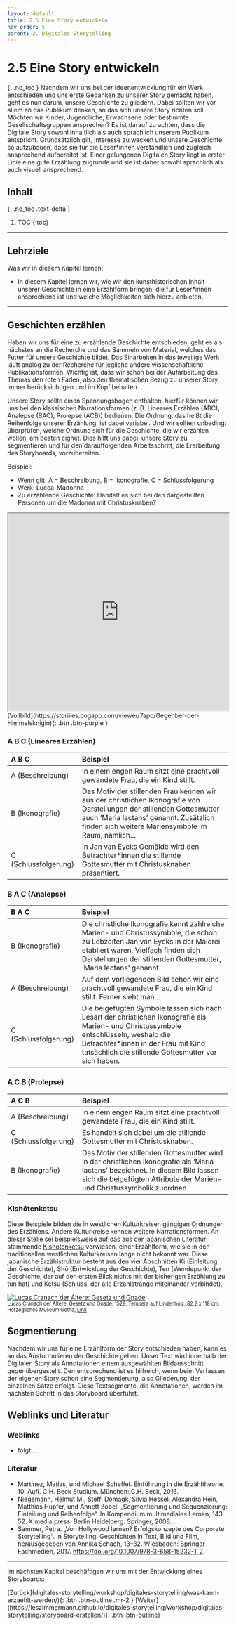```yaml
---
layout: default
title: 2.5 Eine Story entwickeln
nav_order: 5
parent: 2. Digitales Storytelling
---
```

# 2.5 Eine Story entwickeln
{: .no_toc }
Nachdem wir uns bei der Ideenentwicklung für ein Werk entschieden und uns erste Gedanken zu unserer Story gemacht haben, geht es nun darum, unsere Geschichte zu gliedern. Dabei sollten wir vor allem an das Publikum denken, an das sich unsere Story richten soll. Möchten wir Kinder, Jugendliche, Erwachsene oder bestimmte Gesellschaftsgruppen ansprechen? Es ist darauf zu achten, dass die Digitale Story sowohl inhaltlich als auch sprachlich unserem Publikum entspricht. Grundsätzlich gilt, Interesse zu wecken und unsere Geschichte so aufzubauen, dass sie für die Leser*innen verständlich und zugleich ansprechend aufbereitet ist. Einer gelungenen Digitalen Story liegt in erster Linie eine gute Erzählung zugrunde und sie ist daher sowohl sprachlich als auch visuell ansprechend.

## Inhalt
{: .no_toc .text-delta }

1. TOC
{:toc}

---

## Lehrziele
Was wir in diesem Kapitel lernen:
 - In diesem Kapitel lernen wir, wie wir den kunsthistorischen Inhalt unserer Geschichte in eine Erzählform bringen, die für Leser*innen ansprechend ist und welche Möglichkeiten sich hierzu anbieten.

---

## Geschichten erzählen
Haben wir uns für eine zu erzählende Geschichte entschieden, geht es als nächstes an die Recherche und das Sammeln von Material, welches das Futter für unsere Geschichte bildet. Das Einarbeiten in das jeweilige Werk läuft analog zu der Recherche für jegliche andere wissenschaftliche Publikationsformen. Wichtig ist, dass wir schon bei der Aufarbeitung des Themas den roten Faden, also den thematischen Bezug zu unserer Story, immer berücksichtigen und im Kopf behalten. 

Unsere Story sollte einen Spannungsbogen enthalten, hierfür können wir uns bei den klassischen Narrationsformen (z. B. Lineares Erzählen (ABC), Analepse (BAC), Prolepse (ACB)) bedienen. Die Ordnung, das heißt die Reihenfolge unserer Erzählung, ist dabei variabel. Und wir sollten unbedingt überprüfen, welche Ordnung sich für die Geschichte, die wir erzählen wollen, am besten eignet. Dies hilft uns dabei, unsere Story zu segmentieren und für den darauffolgenden Arbeitsschritt, die Erarbeitung des Storyboards, vorzubereiten. 

Beispiel: 
- Wenn gilt: A = Beschreibung, B = Ikonografie, C = Schlussfolgerung
- Werk: Lucca-Madonna
- Zu erzählende Geschichte: Handelt es sich bei den dargestellten Personen um die Madonna mit Christusknaben?

<iframe width="100%" height="450" src="https://storiiies.cogapp.com/viewer/7apc/Gegenber-der-Himmelsknigin?embed=true" title="Gegenüber der Himmelskönigin?"></iframe>
[Vollbild](https://storiiies.cogapp.com/viewer/7apc/Gegenber-der-Himmelsknigin){: .btn .btn-purple }

### A B C (Lineares Erzählen)

| A B C                | Beispiel          |
|:---------------------|:------------------|
| A (Beschreibung)     | In einem engen Raum sitzt eine prachtvoll gewandete Frau, die ein Kind stillt. |
| B (Ikonografie)      | Das Motiv der stillenden Frau kennen wir aus der christlichen Ikonografie von Darstellungen der stillenden Gottesmutter auch ‘Maria lactans’ genannt. Zusätzlich finden sich weitere  Mariensymbole im Raum, nämlich... |
| C (Schlussfolgerung) | In Jan van Eycks Gemälde wird den Betrachter*innen die stillende Gottesmutter mit Christusknaben präsentiert. |

### B A C (Analepse)

| B A C                | Beispiel          |
|:---------------------|:------------------|
| B (Ikonografie)      | Die christliche Ikonografie kennt zahlreiche Marien- und Christussymbole, die schon zu Lebzeiten Jan van Eycks in der Malerei etabliert waren. Vielfach finden sich Darstellungen der stillenden Gottesmutter, ‘Maria lactans’ genannt. |
| A (Beschreibung)     | Auf dem vorliegenden Bild sehen wir eine prachtvoll gewandete Frau, die ein Kind stillt. Ferner sieht man... |
| C (Schlussfolgerung) | Die beigefügten Symbole lassen sich nach Lesart der christlichen Ikonografie als Marien- und Christussymbole entschlüsseln, weshalb die Betrachter*innen in der Frau mit Kind tatsächlich die stillende Gottesmutter vor sich haben. |

### A C B (Prolepse)

| A C B                | Beispiel          |
|:---------------------|:------------------|
| A (Beschreibung)     | In einem engen Raum sitzt eine prachtvoll gewandete Frau, die ein Kind stillt. |
| C (Schlussfolgerung) | Es handelt sich dabei um die stillende Gottesmutter mit Christusknaben. |
| B (Ikonografie)      | Das Motiv der stillenden Gottesmutter wird in der christlichen Ikonografie als ‘Maria lactans’ bezeichnet. In diesem Bild lassen sich die beigefügten Attribute der Marien- und Christussymbolik zuordnen. |

### Kishōtenketsu
Diese Beispiele bilden die in westlichen Kulturkreisen gängigen Ordnungen des Erzählens. Andere Kulturkreise kennen weitere Narrationsformen. An dieser Stelle sei beispielsweise auf das aus der japanischen Literatur stammende [Kishōtenketsu](https://de.wikipedia.org/wiki/Kish%C5%8Dtenketsu) verwiesen, einer Erzählform, wie sie in den traditionellen westlichen Kulturkreisen lange nicht bekannt war. Diese japanische Erzählstruktur besteht aus den vier Abschnitten Ki (Einleitung der Geschichte), Shō (Entwicklung der Geschichte), Ten (Wendepunkt der Geschichte, der auf den ersten Blick nichts mit der bisherigen Erzählung zu tun hat) und Ketsu (Schluss, der alle Erzählstränge miteinander verbindet).

<p><a href="https://commons.wikimedia.org/wiki/File:GOTHA-cranach-veljo.jpg#/media/Datei:GOTHA-cranach-veljo.jpg"><img src="https://upload.wikimedia.org/wikipedia/commons/thumb/e/ef/GOTHA-cranach-veljo.jpg/1200px-GOTHA-cranach-veljo.jpg" alt="Lucas Cranach der Ältere: Gesetz und Gnade"></a></p>
<p style="font-size: 0.8em; margin-top:-15px;">Lucas Cranach der Ältere, Gesetz und Gnade, 1529, Tempera auf Lindenholz,  82,2 x 118 cm, Herzogliches Museum Gotha, <a href="https://commons.wikimedia.org/w/index.php?curid=58440155">Link</a></p>

## Segmentierung
Nachdem wir uns für eine Erzählform der Story entschieden haben, kann es an das Ausformulieren der Geschichte gehen. Unser Text wird innerhalb der Digitalen Story als Annotationen einem ausgewählten Bildausschnitt gegenübergestellt. Dementsprechend ist es hilfreich, wenn beim Verfassen der eigenen Story schon eine Segmentierung, also Gliederung, der einzelnen Sätze erfolgt. Diese Textsegmente, die Annotationen, werden im nächsten Schritt in das Storyboard überführt.

## Weblinks und Literatur
### Weblinks
- folgt...

### Literatur
- Martínez, Matías, und Michael Scheffel. Einführung in die Erzähltheorie. 10. Aufl. C.H. Beck Studium. München: C.H. Beck, 2016.
- Niegemann, Helmut M., Steffi Domagk, Silvia Hessel, Alexandra Hein, Matthias Hupfer, und Annett Zobel. „Segmentierung und Sequenzierung: Einteilung und Reihenfolge“. In Kompendium multimediales Lernen, 143–52. X.media.press. Berlin Heidelberg: Springer, 2008.
- Sammer, Petra. „Von Hollywood lernen? Erfolgskonzepte des Corporate Storytelling“. In Storytelling: Geschichten in Text, Bild und Film, herausgegeben von Annika Schach, 13–32. Wiesbaden: Springer Fachmedien, 2017. https://doi.org/10.1007/978-3-658-15232-1_2.

---

Im nächsten Kapitel beschäftigen wir uns mit der Entwicklung eines Storyboards:

<span class="fs-8">
[Zurück](digitales-storytelling/workshop/digitales-storytelling/was-kann-erzaehlt-werden/){: .btn .btn-outline .mr-2 } 
</span>
<span class="fs-8">
[Weiter](https://leszimmermann.github.io/digitales-storytelling/workshop/digitales-storytelling/storyboard-erstellen/){: .btn .btn-outline}
</span>